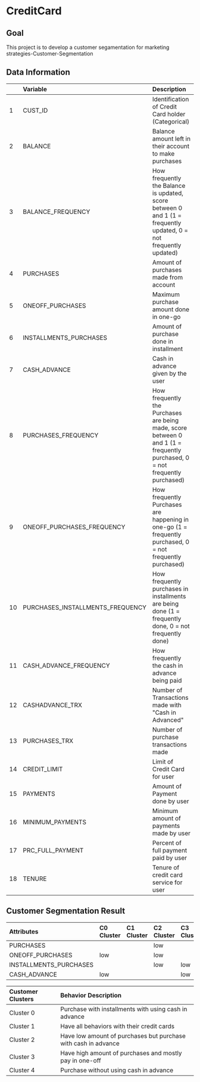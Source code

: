 # CreditCard
## Goal
This project is to develop a customer segamentation for marketing strategies-Customer-Segmentation
## Data Information
|| **Variable**    | **Description** |
|:---| :---        |    :---     |
|1| CUST_ID | Identification of Credit Card holder (Categorical) |
|2| BALANCE | Balance amount left in their account to make purchases |
|3| BALANCE_FREQUENCY | How frequently the Balance is updated, score between 0 and 1 (1 = frequently updated, 0 = not frequently updated) |
|4| PURCHASES | Amount of purchases made from account |
|5| ONEOFF_PURCHASES | Maximum purchase amount done in one-go |
|6| INSTALLMENTS_PURCHASES | Amount of purchase done in installment |
|7| CASH_ADVANCE | Cash in advance given by the user |
|8| PURCHASES_FREQUENCY | How frequently the Purchases are being made, score between 0 and 1 (1 = frequently purchased, 0 = not frequently purchased) |
|9| ONEOFF_PURCHASES_FREQUENCY | How frequently Purchases are happening in one-go (1 = frequently purchased, 0 = not frequently purchased) |
|10| PURCHASES_INSTALLMENTS_FREQUENCY | How frequently purchases in installments are being done (1 = frequently done, 0 = not frequently done) |
|11| CASH_ADVANCE_FREQUENCY | How frequently the cash in advance being paid |
|12| CASHADVANCE_TRX | Number of Transactions made with "Cash in Advanced" |
|13| PURCHASES_TRX | Number of purchase transactions made |
|14| CREDIT_LIMIT | Limit of Credit Card for user |
|15| PAYMENTS | Amount of Payment done by user | 
|16| MINIMUM_PAYMENTS | Minimum amount of payments made by user |
|17| PRC_FULL_PAYMENT | Percent of full payment paid by user |
|18| TENURE | Tenure of credit card service for user |

## Customer Segmentation Result
| **Attributes** | **C0 Cluster** | **C1 Cluster** | **C2 Cluster** | **C3 Cluster** | **C4 Cluster** |
|:---|:--- |:---|:---|:---|:---|
| PURCHASES |||low|||
| ONEOFF_PURCHASES |low||low|||
| INSTALLMENTS_PURCHASES |||low|low||
| CASH_ADVANCE |low|||low|low|

|**Customer Clusters**|**Behavior Description**|
|:---|:--- |
|Cluster 0|Purchase with installments with using cash in advance|
|Cluster 1|Have all behaviors with their credit cards|
|Cluster 2|Have low amount of purchases but purchase with cash in advance |
|Cluster 3|Have high amount of purchases and mostly pay in one-off|
|Cluster 4|Purchase without using cash in advance|
